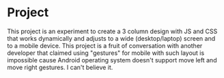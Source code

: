 # Project

This project is an experiment to create a 3 column design with JS and CSS that works
dynamically and adjusts to a wide (desktop/laptop) screen and to a mobile device.
This project is a fruit of conversation with another developer that claimed using
"gestures" for mobile with such layout is impossible cause Android operating system
doesn't support move left and move right gestures. I can't believe it.
